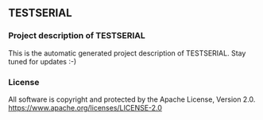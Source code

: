## TESTSERIAL
### Project description of TESTSERIAL
This is the automatic generated project description of TESTSERIAL. Stay tuned for updates :-)
### License
All software is copyright and protected by the Apache License, Version 2.0.
https://www.apache.org/licenses/LICENSE-2.0